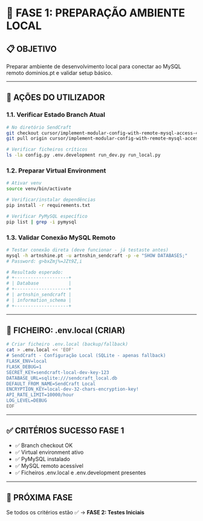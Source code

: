 # 🎯 FASE 1: PREPARAÇÃO AMBIENTE LOCAL

## 📋 **OBJETIVO**
Preparar ambiente de desenvolvimento local para conectar ao MySQL remoto dominios.pt e validar setup básico.

---

## 🔧 **AÇÕES DO UTILIZADOR**

### **1.1. Verificar Estado Branch Atual**
```bash
# No diretório SendCraft
git checkout cursor/implement-modular-config-with-remote-mysql-access-42e8
git pull origin cursor/implement-modular-config-with-remote-mysql-access-42e8

# Verificar ficheiros críticos
ls -la config.py .env.development run_dev.py run_local.py
```

### **1.2. Preparar Virtual Environment**
```bash
# Ativar venv
source venv/bin/activate

# Verificar/instalar dependências
pip install -r requirements.txt

# Verificar PyMySQL específico
pip list | grep -i pymysql
```

### **1.3. Validar Conexão MySQL Remoto**
```bash
# Testar conexão direta (deve funcionar - já testaste antes)
mysql -h artnshine.pt -u artnshin_sendcraft -p -e "SHOW DATABASES;"
# Password: g>bxZmj%=JZt9Z,i

# Resultado esperado:
# +--------------------+
# | Database           |
# +--------------------+
# | artnshin_sendcraft |
# | information_schema |
# +--------------------+
```

---

## 📄 **FICHEIRO: .env.local (CRIAR)**
```bash
# Criar ficheiro .env.local (backup/fallback)
cat > .env.local << 'EOF'
# SendCraft - Configuração Local (SQLite - apenas fallback)
FLASK_ENV=local
FLASK_DEBUG=1
SECRET_KEY=sendcraft-local-dev-key-123
DATABASE_URL=sqlite:///sendcraft_local.db
DEFAULT_FROM_NAME=SendCraft Local
ENCRYPTION_KEY=local-dev-32-chars-encryption-key!
API_RATE_LIMIT=10000/hour
LOG_LEVEL=DEBUG
EOF
```

---

## ✅ **CRITÉRIOS SUCESSO FASE 1**
- ✅ Branch checkout OK
- ✅ Virtual environment ativo
- ✅ PyMySQL instalado
- ✅ MySQL remoto acessível
- ✅ Ficheiros .env.local e .env.development presentes

---

## 🔄 **PRÓXIMA FASE**
Se todos os critérios estão ✅ → **FASE 2: Testes Iniciais**